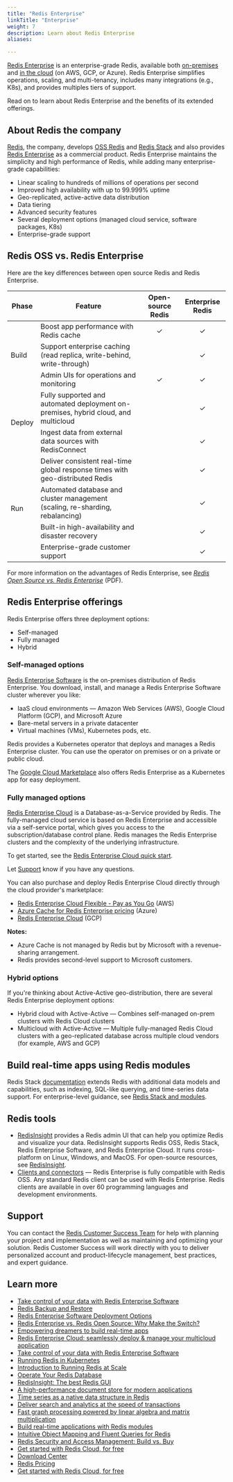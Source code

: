 ```yaml
---
title: "Redis Enterprise"
linkTitle: "Enterprise"
weight: 7
description: Learn about Redis Enterprise
aliases:

---
```


[Redis Enterprise](https://redis.com/redis-enterprise-software/overview/) is an enterprise-grade Redis, available both [on-premises](https://redis.com/redis-enterprise-software/overview/) and [in the cloud](https://redis.com/try-free/) (on AWS, GCP, or Azure). Redis Enterprise simplifies operations, scaling, and multi-tenancy, includes many integrations (e.g., K8s), and provides multiples tiers of support.

Read on to learn about Redis Enterprise and the benefits of its extended offerings.

## About Redis the company

[Redis](https://redis.com/), the company, develops [OSS Redis](https://redis.io/download/#redis-downloads) and [Redis Stack](https://redis.io/download/#redis-stack-downloads) and also provides [Redis Enterprise](https://redis.com/redis-enterprise/advantages/) as a commercial product. Redis Enterprise maintains the simplicity and high performance of Redis, while adding many enterprise-grade capabilities:  

* Linear scaling to hundreds of millions of operations per second
* Improved high availability with up to 99.999% uptime
* Geo-replicated, active-active data distribution
* Data tiering
* Advanced security features
* Several deployment options (managed cloud service, software packages, K8s)
* Enterprise-grade support

## Redis OSS vs. Redis Enterprise

Here are the key differences between open source Redis and Redis Enterprise.

<table>
  <thead>
    <tr>
      <th>Phase</th>
      <th>Feature</th>
      <th>Open-source Redis</th>
      <th>Enterprise Redis</th>
    </tr>
  </thead>
  <tbody>
    <tr>
      <td rowspan=3>Build</td>
      <td>Boost app performance with Redis cache</td>
      <td style="text-align:center">&check;</td>
      <td style="text-align:center">&check;</td>
    </tr>
    <tr>
      <td>Support enterprise caching (read replica, write-behind, write-through)</td>
      <td> </td>
      <td style="text-align:center">&check;</td>
    </tr>
    <tr>
      <td>Admin UIs for operations and monitoring</td>
      <td style="text-align:center">&check;</td>
      <td style="text-align:center">&check;</td>
    </tr>
    <tr>
      <td rowspan=2>Deploy</td>
      <td>Fully supported and automated deployment on-premises, hybrid cloud, and multicloud</td>
      <td> </td>
      <td style="text-align:center">&check;</td>
    </tr>
    <tr>
      <td>Ingest data from external data sources with RedisConnect</td>
      <td> </td>
      <td style="text-align:center">&check;</td>
    </tr>
    <tr>
      <td rowspan=4>Run</td>
      <td>Deliver consistent real-time global response times with geo-distributed Redis</td>
      <td> </td>
      <td style="text-align:center">&check;</td>
    </tr>
    <tr>
      <td>Automated database and cluster management (scaling, re-sharding, rebalancing)</td>
      <td> </td>
      <td style="text-align:center">&check;</td>
    </tr>
    <tr>
      <td>Built-in high-availability and disaster recovery</td>
      <td> </td>
      <td style="text-align:center">&check;</td>
    </tr>
    <tr>
      <td>Enterprise-grade customer support</td>
      <td> </td>
      <td style="text-align:center">&check;</td>
    </tr>
  </tbody>
</table>

For more information on the advantages of Redis Enterprise, see [_Redis Open Source vs. Redis Enterprise_](https://redis.com/wp-content/uploads/2022/06/comparison-redis-open-source-vs-redis-enterprise.pdf) (PDF).

## Redis Enterprise offerings

Redis Enterprise offers three deployment options: 

* Self-managed
* Fully managed
* Hybrid

### Self-managed options

[Redis Enterprise Software](https://redis.com/redis-enterprise-software/overview/) is the on-premises distribution of Redis Enterprise. You download, install, and manage a Redis Enterprise Software cluster wherever you like:

* IaaS cloud environments &mdash; Amazon Web Services (AWS), Google Cloud Platform (GCP), and Microsoft Azure
* Bare-metal servers in a private datacenter
* Virtual machines (VMs), Kubernetes pods, etc.

Redis provides a Kubernetes operator that deploys and manages a Redis Enterprise cluster. You can use the operator on premises or on a private or public cloud.

The [Google Cloud Marketplace](https://console.cloud.google.com/marketplace/product/endpoints/gcp.redisenterprise.com?pli=1&project=redislabs-university) also offers Redis Enterprise as a Kubernetes app for easy deployment.

### Fully managed options

[Redis Enterprise Cloud](https://redis.com/redis-enterprise-cloud/overview/) is a Database-as-a-Service provided by Redis. The fully-managed cloud service is based on Redis Enterprise and accessible via a self-service portal, which gives you access to the subscription/database control plane. Redis manages the Redis Enterprise clusters and the complexity of the underlying infrastructure.

To get started, see the [Redis Enterprise Cloud quick start](https://docs.redis.com/latest/rc/rc-quickstart/).

Let [Support](https://redis.com/company/support/) know if you have any questions.

You can also purchase and deploy Redis Enterprise Cloud directly through the cloud provider's marketplace:

* [Redis Enterprise Cloud Flexible - Pay as You Go](https://aws.amazon.com/marketplace/pp/prodview-mwscixe4ujhkq) (AWS)
* [Azure Cache for Redis Enterprise pricing](https://azure.microsoft.com/en-us/pricing/details/cache/#pricing) (Azure)
* [Redis Enterprise Cloud](https://console.cloud.google.com/marketplace/product/endpoints/gcp.redisenterprise.com?project=redislabs-university) (GCP)

**Notes:**

* Azure Cache is not managed by Redis but by Microsoft with a revenue-sharing arrangement.
* Redis provides second-level support to Microsoft customers.

### Hybrid options

If you're thinking about Active-Active geo-distribution, there are several Redis Enterprise deployment options:

* Hybrid cloud with Active-Active &mdash; Combines self-managed on-prem clusters with Redis Cloud clusters
* Multicloud with Active-Active &mdash; Multiple fully-managed Redis Cloud clusters with a geo-replicated database across multiple cloud vendors (for example, AWS and GCP)

## Build real-time apps using Redis modules

Redis Stack [documentation](/docs/stack) extends Redis with additional data models and capabilities, such as indexing, SQL-like querying, and time-series data support. For enterprise-level guidance, see [Redis Stack and modules](https://docs.redis.com/latest/modules/). 

## Redis tools

* [RedisInsight](https://redis.com/redis-enterprise/redis-insight/) provides a Redis admin UI that can help you optimize Redis and visualize your data. RedisInsight supports Redis OSS, Redis Stack, Redis Enterprise Software, and Redis Enterprise Cloud. It runs cross-platform on Linux, Windows, and MacOS. For open-source resources, see [RedisInsight](/docs/stack/insight/).
* [Clients and connectors](https://redis.com/redis-enterprise/clients-connectors/) &mdash; Redis Enterprise is fully compatible with Redis OSS. Any standard Redis client can be used with Redis Enterprise. Redis clients are available in over 60 programming languages and development environments.

## Support

You can contact the [Redis Customer Success Team](https://redis.com/deployment/customer-success/) for help with planning your project and implementation as well as maintaining and optimizing your solution. Redis Customer Success will work directly with you to deliver personalized account and product-lifecycle management, best practices, and expert guidance.

## Learn more

* [Take control of your data with Redis Enterprise Software](https://redis.com/redis-enterprise-software/overview/)
* [Redis Backup and Restore](https://redis.com/redis-enterprise/technology/backup-disaster-recovery/)
* [Redis Enterprise Software Deployment Options](https://redis.com/redis-enterprise-software/deployment/)
* [Redis Enterprise vs. Redis Open Source: Why Make the Switch?](https://redis.com/redis-enterprise/advantages/)
* [Empowering dreamers to build real-time apps](https://redis.com/redis-enterprise-cloud/overview/)
* [Redis Enterprise Cloud: seamlessly deploy & manage your multicloud application](https://redis.com/redis-enterprise-cloud/multicloud/)
* [Take control of your data with Redis Enterprise Software](https://redis.com/redis-enterprise-software/overview/)
* [Running Redis in Kubernetes](https://redis.com/redis-enterprise-software/redis-enterprise-on-kubernetes/)
* [Introduction to Running Redis at Scale](https://developer.redis.com/operate/redis-at-scale/)
* [Operate Your Redis Database](https://developer.redis.com/operate/)
* [RedisInsight: The best Redis GUI](https://redis.com/redis-enterprise/redis-insight/)
* [A high-performance document store for modern applications](https://redis.com/modules/redis-json/)
* [Time series as a native data structure in Redis](https://redis.com/modules/redis-timeseries/)
* [Deliver search and analytics at the speed of transactions](https://redis.com/modules/redis-search/)
* [Fast graph processing powered by linear algebra and matrix multiplication](https://redis.com/modules/redis-graph/)
* [Build real-time applications with Redis modules](https://redis.com/modules/get-started/)
* [Intuitive Object Mapping and Fluent Queries for Redis](https://redis.com/blog/introducing-redis-om-client-libraries/)
* [Redis Security and Access Management: Build vs. Buy](https://redis.com/webinars-on-demand/redis-security-and-access-management-build-vs-buy/)
* [Get started with Redis Cloud, for free](https://redis.com/try-free/)
* [Download Center](https://redis.com/redis-enterprise-software/download-center/software/)
* [Redis Pricing](https://redis.com/redis-enterprise-cloud/pricing/)
* [Get started with Redis Cloud, for free](https://redis.com/try-free/)

